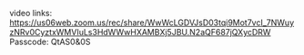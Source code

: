 video links:
https://us06web.zoom.us/rec/share/WwWcLGDVJsD03tqi9Mot7vcI_7NWuyzNRv0CyztxWMVIuLs3HdWWwHXAMBXj5JBU.N2aQF687jQXycDRW 
Passcode: QtAS0&0S
